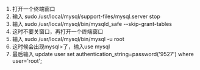 1. 打开一个终端窗口
2. 输入 sudo /usr/local/mysql/support-files/mysql.server stop
3. 输入 sudo /usr/local/mysql/bin/mysqld_safe --skip-grant-tables
4. 这时不要关窗口，再打开一个终端窗口
5. 输入 sudo /usr/local/mysql/bin/mysql -u root
6. 这时候会出现mysql>了，输入use mysql
7. 最后输入 update user set authentication_string=password('9527') where user='root';